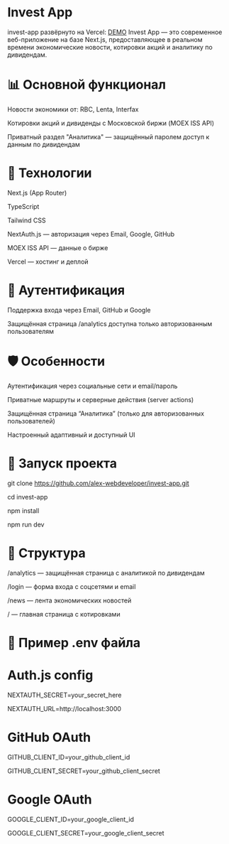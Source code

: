 # Invest App

invest-app развёрнуто на Vercel: [DEMO](https://www.invest-ru.ru) 
Invest App — это современное веб-приложение на базе Next.js, предоставляющее в реальном времени экономические новости, котировки акций и аналитику по дивидендам.

# 📊 Основной функционал

Новости экономики от: RBC, Lenta, Interfax

Котировки акций и дивиденды с Московской биржи (MOEX ISS API)

Приватный раздел "Аналитика" — защищённый паролем доступ к данным по дивидендам


# 🔧 Технологии

Next.js (App Router)

TypeScript

Tailwind CSS

NextAuth.js — авторизация через Email, Google, GitHub

MOEX ISS API — данные о бирже

Vercel — хостинг и деплой


# 🔐 Аутентификация

Поддержка входа через Email, GitHub и Google

Защищённая страница /analytics доступна только авторизованным пользователям

# 🛡 Особенности

Аутентификация через социальные сети и email/пароль

Приватные маршруты и серверные действия (server actions)

Защищённая страница “Аналитика” (только для авторизованных пользователей)

Настроенный адаптивный и доступный UI


# 🚀 Запуск проекта

git clone https://github.com/alex-webdeveloper/invest-app.git

cd invest-app

npm install

npm run dev


# 📁 Структура

/analytics — защищённая страница с аналитикой по дивидендам

/login — форма входа с соцсетями и email

/news — лента экономических новостей

/ — главная страница с котировками


# 🧪 Пример .env файла
# Auth.js config
NEXTAUTH_SECRET=your_secret_here

NEXTAUTH_URL=http://localhost:3000

# GitHub OAuth
GITHUB_CLIENT_ID=your_github_client_id

GITHUB_CLIENT_SECRET=your_github_client_secret

# Google OAuth
GOOGLE_CLIENT_ID=your_google_client_id

GOOGLE_CLIENT_SECRET=your_google_client_secret